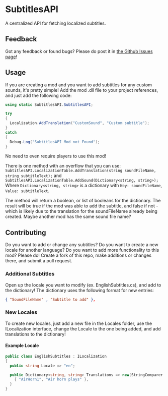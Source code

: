 # SubtitlesAPI

A centralized API for fetching localized subtitles.

## Feedback

Got any feedback or found bugs? Please do post it in [the Github Issues page](https://github.com/JanGuillermo/LethalCompany/issues)!

## Usage

If you are creating a mod and you want to add subtitles for any custom sounds, it's pretty simple! Add the mod .dll file to your project references, and just add the following code:

```cs
using static SubtitlesAPI.SubtitlesAPI;

try
{
  Localization.AddTranslation("CustomSound", "Custom subtitle");
}
catch
{
  Debug.Log("SubtitlesAPI Mod not Found");
}
```

No need to even require players to use this mod!

There is one method with an overflow that you can use: <br>`SubtitlesAPI.LocalizationTable.AddTranslation(string soundFileName, string subtitleText);` and `SubtitlesAPI.LocalizationTable.AddSound(Dictionary<string, string>);`<br>Where `Dictionary<string, string>` is a dictionary with `Key: soundFileName`, `Value: subtitleText`.

The method will return a boolean, or list of booleans for the dictionary. The result will be true if the mod was able to add the subtitle, and false if not - which is likely due to the translation for the soundFileName already being created. Maybe another mod has the same sound file name?

## Contributing

Do you want to add or change any subtitles? Do you want to create a new locale for another language? Do you want to add more functionality to this mod? Please do! Create a fork of this repo, make additions or changes there, and submit a pull request.

### Additional Subtitles

Open up the locale you want to modify (ex. EnglishSubtitles.cs), and add to the dictionary! The dictionary uses the following format for new entries:

```json
{ "SoundFileName" , "Subtitle to add" },
```

### New Locales

To create new locales, just add a new file in the Locales folder, use the ILocalization interface, change the Locale to the one being added, and add translations to the dictionary!

#### Example Locale

```cs
public class EnglishSubtitles : ILocalization
{
  public string Locale => "en";

  public Dictionary<string, string> Translations => new(StringComparer.OrdinalIgnoreCase) {
    { "AirHorn1", "Air horn plays" },
  }
}
```
